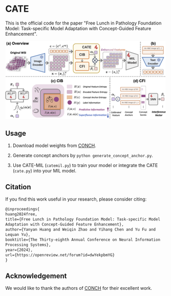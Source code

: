 # CATE

This is the official code for the paper "Free Lunch in Pathology Foundation Model: Task-specific Model Adaptation with Concept-Guided Feature Enhancement".

![Model Structure](./fig/cate_fig.png)

## Usage

1. Download model weights from [CONCH](https://github.com/mahmoodlab/CONCH).

2. Generate concept anchors by `python generate_concept_anchor.py`.

3. Use CATE-MIL (`catemil.py`) to train your model or integrate the CATE (`cate.py`) into your MIL model.


## Citation

If you find this work useful in your research, please consider citing:

```
@inproceedings{
huang2024free,
title={Free Lunch in Pathology Foundation Model: Task-specific Model Adaptation with Concept-Guided Feature Enhancement},
author={Yanyan Huang and Weiqin Zhao and Yihang Chen and Yu Fu and Lequan Yu},
booktitle={The Thirty-eighth Annual Conference on Neural Information Processing Systems},
year={2024},
url={https://openreview.net/forum?id=dwYekpbmYG}
}
```

## Acknowledgement

We would like to thank the authors of [CONCH](https://github.com/mahmoodlab/CONCH) for their excellent work.